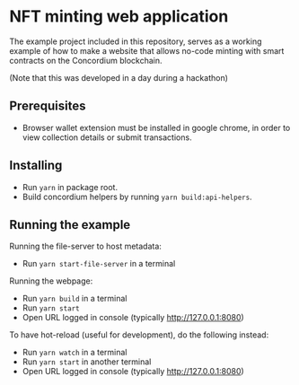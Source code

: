 # NFT minting web application

The example project included in this repository, serves as a working example of how to make a website that allows no-code minting with smart contracts on the Concordium blockchain.

(Note that this was developed in a day during a hackathon)

## Prerequisites

-   Browser wallet extension must be installed in google chrome, in order to view collection details or submit transactions.

## Installing

-   Run `yarn` in package root.
-   Build concordium helpers by running `yarn build:api-helpers`.

## Running the example

Running the file-server to host metadata:

-   Run `yarn start-file-server` in a terminal

Running the webpage:

-   Run `yarn build` in a terminal
-   Run `yarn start`
-   Open URL logged in console (typically http://127.0.0.1:8080)

To have hot-reload (useful for development), do the following instead:

-   Run `yarn watch` in a terminal
-   Run `yarn start` in another terminal
-   Open URL logged in console (typically http://127.0.0.1:8080)
